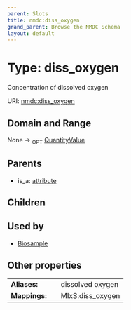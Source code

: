 ```yaml
---
parent: Slots
title: nmdc:diss_oxygen
grand_parent: Browse the NMDC Schema
layout: default
---
```


# Type: diss_oxygen


Concentration of dissolved oxygen

URI: [nmdc:diss_oxygen](https://microbiomedata/meta/diss_oxygen)

## Domain and Range

None ->  <sub>OPT</sub> [QuantityValue](QuantityValue.md)

## Parents

 *  is_a: [attribute](attribute.md)

## Children


## Used by

 * [Biosample](Biosample.md)

## Other properties

|  |  |  |
| --- | --- | --- |
| **Aliases:** | | dissolved oxygen |
| **Mappings:** | | MIxS:diss_oxygen |


